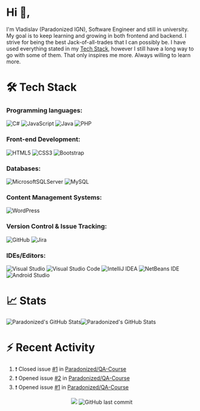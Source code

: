 # Hi :wave:,
I'm Vladislav (Paradonized IGN), Software Engineer and still in university. My goal is to keep learning and growing in both frontend and backend. I strive for being the best Jack-of-all-trades that I can possibly be. I have used everything stated in my [Tech Stack](#hammer_and_wrench-tech-stack), however I still have a long way to go with some of them. That only inspires me more. Always willing to learn more.

# :hammer_and_wrench: Tech Stack
### Programming languages:
![C#](https://img.shields.io/badge/c%23-%23239120.svg?style=for-the-badge&logo=c-sharp&logoColor=white)
![JavaScript](https://img.shields.io/badge/javascript-%23323330.svg?style=for-the-badge&logo=javascript&logoColor=%23F7DF1E)
![Java](https://img.shields.io/badge/java-%23ED8B00.svg?style=for-the-badge&logo=java&logoColor=white)
![PHP](https://img.shields.io/badge/php-%23777BB4.svg?style=for-the-badge&logo=php&logoColor=white)
### Front-end Development: 
![HTML5](https://img.shields.io/badge/html5-%23E34F26.svg?style=for-the-badge&logo=html5&logoColor=white)
![CSS3](https://img.shields.io/badge/css3-%231572B6.svg?style=for-the-badge&logo=css3&logoColor=white)
![Bootstrap](https://img.shields.io/badge/bootstrap-%23563D7C.svg?style=for-the-badge&logo=bootstrap&logoColor=white)
### Databases:
![MicrosoftSQLServer](https://img.shields.io/badge/Microsoft%20SQL%20Sever-CC2927?style=for-the-badge&logo=microsoft%20sql%20server&logoColor=white)
![MySQL](https://img.shields.io/badge/mysql-%2300f.svg?style=for-the-badge&logo=mysql&logoColor=white)
### Content Management Systems:
![WordPress](https://img.shields.io/badge/WordPress-%23117AC9.svg?style=for-the-badge&logo=WordPress&logoColor=white)
### Version Control & Issue Tracking:
![GitHub](https://img.shields.io/badge/github-%23121011.svg?style=for-the-badge&logo=github&logoColor=white)
![Jira](https://img.shields.io/badge/jira-%230A0FFF.svg?style=for-the-badge&logo=jira&logoColor=white)
### IDEs/Editors:
![Visual Studio](https://img.shields.io/badge/Visual%20Studio-5C2D91.svg?style=for-the-badge&logo=visual-studio&logoColor=white)
![Visual Studio Code](https://img.shields.io/badge/Visual%20Studio%20Code-0078d7.svg?style=for-the-badge&logo=visual-studio-code&logoColor=white)
![IntelliJ IDEA](https://img.shields.io/badge/IntelliJIDEA-000000.svg?style=for-the-badge&logo=intellij-idea&logoColor=white)
![NetBeans IDE](https://img.shields.io/badge/NetBeansIDE-1B6AC6.svg?style=for-the-badge&logo=apache-netbeans-ide&logoColor=white)
![Android Studio](https://img.shields.io/badge/Android%20Studio-3DDC84.svg?style=for-the-badge&logo=android-studio&logoColor=white)

# :chart_with_upwards_trend: Stats
<div style="display: flex; flex-direction: row;">
	<img alt="Paradonized's GitHub Stats" src="https://github-readme-stats.vercel.app/api?username=Paradonized&show_icons=true&hide_border=true&theme=github_dark" />
	<img alt="Paradonized's GitHub Stats" src="https://github-readme-stats.vercel.app/api/top-langs/?username=Paradonized&layout=compact&hide_border=true&theme=github_dark" />
</div>

# :zap: Recent Activity
<!--START_SECTION:activity-->
1. ❗️ Closed issue [#1](https://github.com/Paradonized/QA-Course/issues/1) in [Paradonized/QA-Course](https://github.com/Paradonized/QA-Course)
2. ❗️ Opened issue [#2](https://github.com/Paradonized/QA-Course/issues/2) in [Paradonized/QA-Course](https://github.com/Paradonized/QA-Course)
3. ❗️ Opened issue [#1](https://github.com/Paradonized/QA-Course/issues/1) in [Paradonized/QA-Course](https://github.com/Paradonized/QA-Course)
<!--END_SECTION:activity-->

<div align="center">
	<img src="https://komarev.com/ghpvc/?username=Paradonized&label=Profile+views&style=plastic"></img>
	<img alt="GitHub last commit" src="https://img.shields.io/github/last-commit/Paradonized/Paradonized?style=plastic">
</div>
